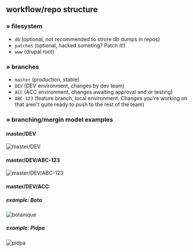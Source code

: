 ## workflow/repo structure

### » filesystem

- `db` (optional, not recommended to strore db dumps in repos)
- `patches` (optional, hacked someting? Patch it!)
- `www` (drupal root)

### » branches

- `master` (production, stable)
- `DEV` (DEV environment, changes by dev team)
- `ACC` (ACC environment, changes awaiting approval and or testing)
- `ABC-123` (feature branch, local environment. Changes you're working on that aren't quite ready to push to the rest of the team)

### » branching/mergin model examples

#### master/DEV
![master/DEV](http://nvie.com/img/2009/12/bm002.png)

#### master/DEV/ABC-123
![master/DEV/ABC-123](http://www.intellimentsec.com/wp-content/uploads/2012/12/Branches.png)

#### master/DEV/ACC

##### example: Bota
![botanique](http://i.imgur.com/bS7eF0N.png)

##### example: Pidpa 
![pidpa](http://i.imgur.com/WmhuBIq.png)

